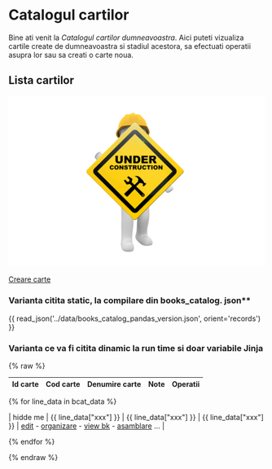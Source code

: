 <!-- #NOTE

    * page dedicated for books catalog

    * for Jinja fields processable @ server-side use `{% raw %} ... {% endraw %}` construction to remain in resulted HTML afer 1st compilation with mkdocs

 -->


# Catalogul cartilor

Bine ati venit la *Catalogul cartilor dumneavoastra*. Aici puteti vizualiza cartile create de dumneavoastra si stadiul acestora, sa efectuati operatii asupra lor sau sa creati o carte noua.




## Lista cartilor

![wip page](../pictures/under_maintenance.png) <!--#FIXME drop me when finish -->



[Creare carte](newb/) <!-- #FIXME_DROP_ME buton ce trebuie sa fie inainte de tabel cu lista carti -->


### Varianta citita static, la compilare din books_catalog. json**

<!-- #FIXME differnet format by Pandas & PysonDB
- done by making a copy in accepted format by Pandas
- Drop me after compare data test
-------------->

{{ read_json('../data/books_catalog_pandas_version.json', orient='records') }} <!--#NOTE current dire tory is bcat/ here so need go up 1 level to access data/ -->






### Varianta ce va fi citita dinamic la run time si doar variabile Jinja

{% raw %}

| Id carte | Cod carte | Denumire carte | Note       | Operatii |
| -------- | --------- | -------------- | ---------- | ------- |

<!--#TODO

- Jinja for loop to display all sent rows

- in first version ignore buttons which need to be links to an api routes with book id from st column

------ end of #TODO plan-->


<!-- #FIXME mai sunt coloane de adaugat la tabel -->
{% for line_data in bcat_data %}

| hidde me | {{ line_data["xxx"] }} | {{ line_data["xxx"] }}      | {{ line_data["xxx"] }}  | [edit](edtb/) - [organizare](orgm/) - [view bk](prvb/) - [asamblare](dplb/) ... |

{% endfor %}



{% endraw %}


